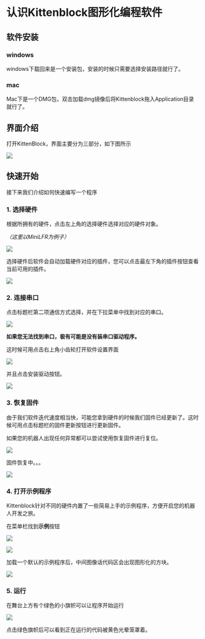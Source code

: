 # 认识Kittenblock图形化编程软件

## 软件安装

### windows

windows下载回来是一个安装包，安装的时候只需要选择安装路径就行了。

### mac

Mac下是一个DMG包，双击加载dmg镜像后将Kittenblock拖入Application目录就行了。

## 界面介绍

打开KittenBlock，界面主要分为三部分，如下图所示

![](./images/c2_01.png)

## 快速开始

接下来我们介绍如何快速编写一个程序

### 1. 选择硬件

根据所拥有的硬件，点击左上角的选择硬件选择对应的硬件对象。

*（这里以MiniLFR为例子）*

![](./images/c2_02.png)

选择硬件后软件会自动加载硬件对应的插件，您可以点击最左下角的插件按钮查看当前可用的插件。

![](./images/c2_03.png)

### 2. 连接串口

点击标题栏第二项通信方式选择，并在下拉菜单中找到对应的串口。

![](./images/c2_04.png)

**如果您无法找到串口，极有可能是没有装串口驱动程序。**

这时候可用点击右上角小齿轮打开软件设置界面

![](./images/c2_041.png)

并且点击安装驱动按钮。

![](./images/c2_05.png)

### 3. 恢复固件

由于我们软件迭代速度相当快，可能您拿到硬件的时候我们固件已经更新了。这时候可用点击标题栏的固件更新按钮进行更新固件。

如果您的机器人出现任何异常都可以尝试使用恢复固件进行复位。

![](./images/c2_06.png)

固件恢复中。。。

![](./images/c2_07.png)


### 4. 打开示例程序

Kittenblock针对不同的硬件内置了一些简易上手的示例程序，方便开启您的机器人开发之旅。

在菜单栏找到**示例**按钮

![](./images/c2_08.png)


![](./images/c2_09.png)

加载一个默认的示例程序后，中间图像话代码区会出现图形化的方块。

![](./images/c2_10.png)

### 5. 运行

在舞台上方有个绿色的小旗帜可以让程序开始运行

![](./images/c2_11.png)

点击绿色旗帜后可以看到正在运行的代码被黄色光晕笼罩着。


















